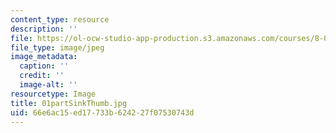 ```yaml
---
content_type: resource
description: ''
file: https://ol-ocw-studio-app-production.s3.amazonaws.com/courses/8-02t-electricity-and-magnetism-spring-2005/66e6ac15ed17733b624227f07530743d_01partSinkThumb.jpg
file_type: image/jpeg
image_metadata:
  caption: ''
  credit: ''
  image-alt: ''
resourcetype: Image
title: 01partSinkThumb.jpg
uid: 66e6ac15-ed17-733b-6242-27f07530743d
---
```

